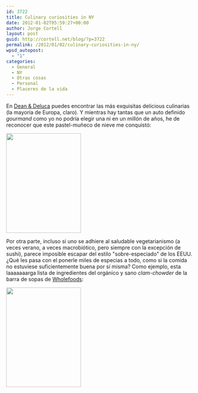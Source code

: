 ```yaml
---
id: 3722
title: Culinary curiosities in NY
date: 2012-01-02T05:59:27+00:00
author: Jorge Cortell
layout: post
guid: http://cortell.net/blog/?p=3722
permalink: /2012/01/02/culinary-curiosities-in-ny/
wpsd_autopost:
  - "1"
categories:
  - General
  - NY
  - Otras cosas
  - Personal
  - Placeres de la vida
---
```

En <a title="http://www.deandeluca.com/" href="http://www.deandeluca.com/" target="_blank">Dean & Deluca</a> puedes encontrar las más exquisitas delicious culinarias (la mayoría de Europa, claro). Y mientras hay tantas que un auto definido _gourmand_ como yo no podría elegir una ni en un millón de años, he de reconocer que este pastel-muñeco de nieve me conquistó:

<img class="aligncenter" title="Snowman-cake" src="https://lh3.googleusercontent.com/-I8MWzjFJ1mQ/Tv3vV5NimFI/AAAAAAAAAFE/EZbHza1ORq8/w201-h269-k/20111230_120447.jpg" alt="" width="201" height="268" />

Por otra parte, incluso si uno se adhiere al saludable vegetarianismo (a veces verano, a veces macrobiótico, pero siempre con la excepción de sushi), parece imposible escapar del estilo "sobre-especiado" de los EEUU. ¿Qué les pasa con el ponerle miles de especias a todo, como si la comida no estuviese suficientemente buena por sí misma? Como ejemplo, esta laaaaaaarga lista de ingredientes del orgánico y sano _clam-chowder_ de la barra de sopas de <a title="http://www.wholefoodsmarket.com/" href="http://www.wholefoodsmarket.com/" target="_blank">Wholefoods</a>:

<img class="aligncenter" title="Clam chowder" src="https://lh4.googleusercontent.com/-IKWUsNFGF3k/Tv44RnkDUtI/AAAAAAAAADY/wQY5gDa0klU/w201-h269-k/20111230_170957.jpg" alt="" width="201" height="268" />